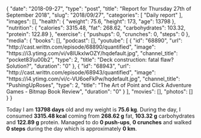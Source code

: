 {
    "date": "2018-09-27",
    "type": "post",
    "title": "Report for Thursday 27th of September 2018",
    "slug": "2018\/09\/27",
    "categories": [
        "Daily report"
    ],
    "images": [],
    "health": {
        "weight": 75.6,
        "height": 173,
        "age": 13798
    },
    "nutrition": {
        "calories": 3315.48,
        "fat": 268.62,
        "carbohydrates": 103.32,
        "protein": 122.89
    },
    "exercise": {
        "pushups": 0,
        "crunches": 0,
        "steps": 0
    },
    "media": {
        "books": [],
        "podcast": [],
        "youtube": [
            {
                "id": "68890",
                "url": "http:\/\/cast.writtn.com\/episode\/68890\/quantified",
                "image": "https:\/\/i3.ytimg.com\/vi\/v8lUkxlwOZY\/hqdefault.jpg",
                "channel_title": "pocket83\u00b2",
                "type": 2,
                "title": "Deck construction: fatal flaw? Solution?",
                "duration": "0"
            },
            {
                "id": "68943",
                "url": "http:\/\/cast.writtn.com\/episode\/68943\/quantified",
                "image": "https:\/\/i4.ytimg.com\/vi\/c-VU6oeFkPw\/hqdefault.jpg",
                "channel_title": "PushingUpRoses",
                "type": 2,
                "title": "The Art of Point and Click Adventure Games - Bitmap Book Review",
                "duration": "0"
            }
        ],
        "movies": [],
        "photos": []
    }
}

Today I am <strong>13798 days</strong> old and my weight is <strong>75.6 kg</strong>. During the day, I consumed <strong>3315.48 kcal</strong> coming from <strong>268.62 g</strong> fat, <strong>103.32 g</strong> carbohydrates and <strong>122.89 g</strong> protein. Managed to do <strong>0 push-ups</strong>, <strong>0 crunches</strong> and walked <strong>0 steps</strong> during the day which is approximately <strong>0 km</strong>.